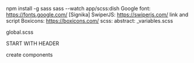 npm install -g sass
sass --watch app/scss:dish
Google font: https://fonts.google.com/ [Signika]
SwiperJS: https://swiperjs.com/
link and script
Boxicons: https://boxicons.com/
scss:
abstract: \_variables.scss

global.scss

START WITH HEADER

create components
